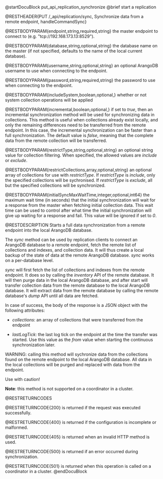 
@startDocuBlock put_api_replication_synchronize
@brief start a replication

@RESTHEADER{PUT /_api/replication/sync, Synchronize data from a remote endpoint, handleCommandSync}

@RESTBODYPARAM{endpoint,string,required,string}
the master endpoint to connect to (e.g. "tcp://192.168.173.13:8529").

@RESTBODYPARAM{database,string,optional,string}
the database name on the master (if not specified, defaults to the
name of the local current database).

@RESTBODYPARAM{username,string,optional,string}
an optional ArangoDB username to use when connecting to the endpoint.

@RESTBODYPARAM{password,string,required,string}
the password to use when connecting to the endpoint.

@RESTBODYPARAM{includeSystem,boolean,optional,}
whether or not system collection operations will be applied

@RESTBODYPARAM{incremental,boolean,optional,}
if set to *true*, then an incremental synchronization method will be used
for synchronizing data in collections. This method is useful when
collections already exist locally, and only the remaining differences need
to be transferred from the remote endpoint. In this case, the incremental
synchronization can be faster than a full synchronization.
The default value is *false*, meaning that the complete data from the remote
collection will be transferred.

@RESTBODYPARAM{restrictType,string,optional,string}
an optional string value for collection filtering. When
specified, the allowed values are *include* or *exclude*.

@RESTBODYPARAM{restrictCollections,array,optional,string}
an optional array of collections for use with
*restrictType*. If *restrictType* is *include*, only the specified collections
will be sychronised. If *restrictType* is *exclude*, all but the specified
collections will be synchronized.

@RESTBODYPARAM{initialSyncMaxWaitTime,integer,optional,int64}
the maximum wait time (in seconds) that the initial synchronization will
wait for a response from the master when fetching initial collection data.
This wait time can be used to control after what time the initial synchronization
will give up waiting for a response and fail.
This value will be ignored if set to *0*.

@RESTDESCRIPTION
Starts a full data synchronization from a remote endpoint into the local
ArangoDB database.

The *sync* method can be used by replication clients to connect an ArangoDB database
to a remote endpoint, fetch the remote list of collections and indexes, and collection
data. It will thus create a local backup of the state of data at the remote ArangoDB
database. *sync* works on a per-database level.

*sync* will first fetch the list of collections and indexes from the remote endpoint.
It does so by calling the *inventory* API of the remote database. It will then purge
data in the local ArangoDB database, and after start will transfer collection data
from the remote database to the local ArangoDB database. It will extract data from the
remote database by calling the remote database's *dump* API until all data are fetched.

In case of success, the body of the response is a JSON object with the following
attributes:

- *collections*: an array of collections that were transferred from the endpoint

- *lastLogTick*: the last log tick on the endpoint at the time the transfer
  was started. Use this value as the *from* value when starting the continuous
  synchronization later.

WARNING: calling this method will sychronize data from the collections found
on the remote endpoint to the local ArangoDB database. All data in the local
collections will be purged and replaced with data from the endpoint.

Use with caution!

**Note**: this method is not supported on a coordinator in a cluster.

@RESTRETURNCODES

@RESTRETURNCODE{200}
is returned if the request was executed successfully.

@RESTRETURNCODE{400}
is returned if the configuration is incomplete or malformed.

@RESTRETURNCODE{405}
is returned when an invalid HTTP method is used.

@RESTRETURNCODE{500}
is returned if an error occurred during synchronization.

@RESTRETURNCODE{501}
is returned when this operation is called on a coordinator in a cluster.
@endDocuBlock
